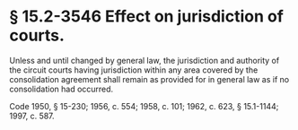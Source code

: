 # § 15.2-3546 Effect on jurisdiction of courts.

<p>Unless and until changed by general law, the jurisdiction and authority of the circuit courts having jurisdiction within any area covered by the consolidation agreement shall remain as provided for in general law as if no consolidation had occurred.</p><p>Code 1950, § 15-230; 1956, c. 554; 1958, c. 101; 1962, c. 623, § 15.1-1144; 1997, c. 587.</p>